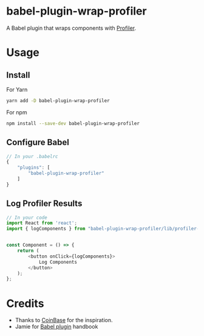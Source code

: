 # babel-plugin-wrap-profiler

A Babel plugin that wraps components with [Profiler](https://reactjs.org/docs/profiler.html).

# Usage

## Install

For Yarn

```bash
yarn add -D babel-plugin-wrap-profiler
```

For npm 

```bash
npm install --save-dev babel-plugin-wrap-profiler
```

## Configure Babel

```js
// In your .babelrc
{
    "plugins": [
        "babel-plugin-wrap-profiler"
    ]
}
```

## Log Profiler Results

```js
// In your code
import React from 'react';
import { logComponents } from "babel-plugin-wrap-profiler/lib/profiler-utils";


const Component = () => {
    return (
        <button onClick={logComponents}>
            Log Components
        </button>
    );
};
```

# Credits

- Thanks to [CoinBase](https://blog.coinbase.com/optimizing-react-native-7e7bf7ac3a34) for the inspiration.
- Jamie for [Babel plugin](https://github.com/jamiebuilds/babel-handbook/blob/master/translations/en/plugin-handbook.md) handbook